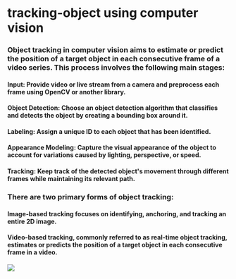 # tracking-object using computer vision
### Object tracking in computer vision aims to estimate or predict the position of a target object in each consecutive frame of a video series. This process involves the following main stages:
#### Input: Provide video or live stream from a camera and preprocess each frame using OpenCV or another library.
#### Object Detection: Choose an object detection algorithm that classifies and detects the object by creating a bounding box around it.
#### Labeling: Assign a unique ID to each object that has been identified.
#### Appearance Modeling: Capture the visual appearance of the object to account for variations caused by lighting, perspective, or speed.
#### Tracking: Keep track of the detected object's movement through different frames while maintaining its relevant path.
### There are two primary forms of object tracking:
#### Image-based tracking focuses on identifying, anchoring, and tracking an entire 2D image.
#### Video-based tracking, commonly referred to as real-time object tracking, estimates or predicts the position of a target object in each consecutive frame in a video.
![](![image](https://github.com/A94-M/tracking-OBJECT/assets/72561249/cd695d58-3c61-4f15-a5ac-6d117d965d73)
)
